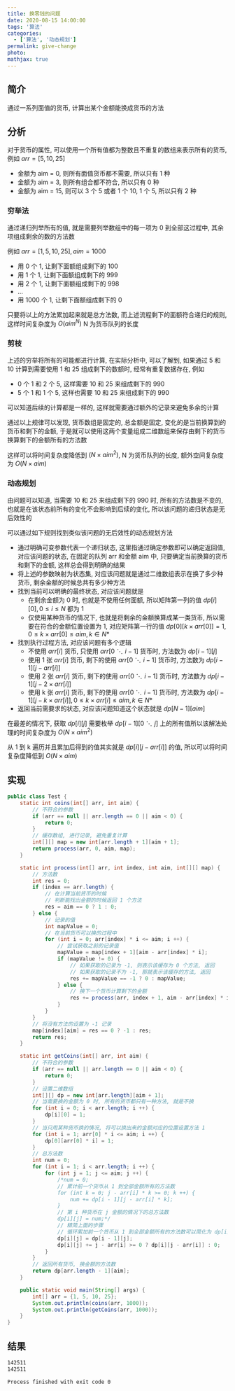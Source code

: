 ```yaml
---
title: 换零钱的问题
date: 2020-08-15 14:00:00
tags: '算法'
categories:
  - ['算法', '动态规划']
permalink: give-change
photo:
mathjax: true
---
```


## 简介

通过一系列面值的货币, 计算出某个金额能换成货币的方法

## 分析

对于货币的属性, 可以使用一个所有值都为整数且不重复的数组来表示所有的货币, 例如 $arr=[5, 10, 25]$

- 金额为 aim = 0, 则所有面值货币都不需要, 所以只有 1 种
- 金额为 aim = 3, 则所有组合都不符合, 所以只有 0 种
- 金额为 aim = 15, 则可以 3 个 5 或者 1 个 10, 1 个 5, 所以只有 2 种

<!-- more -->

### 穷举法

通过递归列举所有的值, 就是需要列举数组中的每一项为 0 到全部这过程中, 其余项组成剩余的数的方法数

例如 $arr=[1, 5, 10, 25], aim=1000$

- 用 0 个 1, 让剩下面额组成剩下的 100
- 用 1 个 1, 让剩下面额组成剩下的 999
- 用 2 个 1, 让剩下面额组成剩下的 998
- ...
- 用 1000 个 1, 让剩下面额组成剩下的 0

只要将以上的方法累加起来就是总方法数, 而上述流程剩下的面额符合递归的规则, 这样时间复杂度为 $O(aim^N)$ N 为货币队列的长度

### 剪枝

上述的穷举将所有的可能都进行计算, 在实际分析中, 可以了解到, 如果通过 5 和 10 计算到需要使用 1 和 25 组成剩下的数额时, 经常有重复数据存在, 例如

- 0 个 1 和 2 个 5, 这样需要 10 和 25 来组成剩下的 990
- 5 个 1 和 1 个 5, 这样也需要 10 和 25 来组成剩下的 990

可以知道后续的计算都是一样的, 这样就需要通过额外的记录来避免多余的计算

通过以上规律可以发现, 货币数组是固定的, 总金额是固定, 变化的是当前换算到的货币和剩下的金额, 于是就可以使用这两个变量组成二维数组来保存由剩下的货币换算剩下的金额所有的方法数

这样可以将时间复杂度降低到 $(N \times aim^2)$, N 为货币队列的长度, 额外空间复杂度为 $O(N \times aim)$

### 动态规划

由问题可以知道, 当需要 10 和 25 来组成剩下的 990 时, 所有的方法数是不变的, 也就是在该状态前所有的变化不会影响到后续的变化, 所以该问题的递归状态是无后效性的

可以通过如下规则找到类似该问题的无后效性的动态规划方法

- 通过明确可变参数代表一个递归状态, 这里指通过确定参数即可以确定返回值, 对应该问题的状态, 在固定的队列 arr 和金额 aim 中, 只要确定当前换算的货币和剩下的金额, 这样总会得到明确的结果
- 将上述的参数映射为状态集, 对应该问题就是通过二维数组表示在换了多少种货币, 剩余金额的时候总共有多少种方法
- 找到当前可以明确的最终状态, 对应该问题就是
  - 在剩余金额为 0 时, 也就是不使用任何面额, 所以矩阵第一列的值 $dp[i][0], 0 \leq i \leq N$ 都为 1
  - 仅使用某种货币的情况下, 也就是将剩余的金额换算成某一类货币, 所以需要在符合的金额位置设置为 1, 对应矩阵第一行的值 $dp[0][k \times arr[0]]=1, 0 \leq k \times arr[0] \leq aim, k \in N*$
- 找到执行过程方法, 对应该问题有多个逻辑
  - 不使用 $arr[i]$ 货币, 只使用 $arr[0 \ddots i-1]$ 货币时, 方法数为 $dp[i-1][j]$
  - 使用 1 张 $arr[i]$ 货币, 剩下的使用 $arr[0 \ddots i-1]$ 货币时, 方法数为 $dp[i-1][j-arr[i]]$
  - 使用 2 张 $arr[i]$ 货币, 剩下的使用 $arr[0 \ddots i-1]$ 货币时, 方法数为 $dp[i-1][j-2 \times arr[i]]$
  - 使用 k 张 $arr[i]$ 货币, 剩下的使用 $arr[0 \ddots i-1]$ 货币时, 方法数为 $dp[i-1][j-k \times arr[i]], 0 \leq k \times arr[i] \leq aim, k \in N*$
- 返回当前需要求的状态, 对应该问题知道这个状态就是 $dp[N-1][aim]$

在最差的情况下, 获取 $dp[i][j]$ 需要枚举 $dp[i-1][0 \ddots j]$ 上的所有值所以该解法处理的时间复杂度为 $O(N \times aim^2)$

从 1 到 k 遍历并且累加后得到的值其实就是 $dp[i][j-arr[i]]$ 的值, 所以可以将时间复杂度降低到 $O(N \times aim)$

## 实现

```java
public class Test {
    static int coins(int[] arr, int aim) {
        // 不符合的参数
        if (arr == null || arr.length == 0 || aim < 0) {
            return 0;
        }
        // 缓存数组, 进行记录, 避免重复计算
        int[][] map = new int[arr.length + 1][aim + 1];
        return process(arr, 0, aim, map);
    }

    static int process(int[] arr, int index, int aim, int[][] map) {
        // 方法数
        int res = 0;
        if (index == arr.length) {
            // 在计算当前货币的时候
            // 判断能找出金额的时候返回 1 个方法
            res = aim == 0 ? 1 : 0;
        } else {
            // 记录的值
            int mapValue = 0;
            // 在当前货币可以换的过程中
            for (int i = 0; arr[index] * i <= aim; i ++) {
                // 尝试获取之前的记录值
                mapValue = map[index + 1][aim - arr[index] * i];
                if (mapValue != 0) {
                    // 如果获取的记录为 -1, 则表示该缓存为 0 个方法, 返回
                    // 如果获取的记录不为 -1, 那就表示该缓存的方法, 返回
                    res += mapValue == -1 ? 0 : mapValue;
                } else {
                    // 换下一个货币计算剩下的金额
                    res += process(arr, index + 1, aim - arr[index] * i, map);
                }
            }
        }
        // 将没有方法的设置为 -1 记录
        map[index][aim] = res == 0 ? -1 : res;
        return res;
    }

    static int getCoins(int[] arr, int aim) {
        // 不符合的参数
        if (arr == null || arr.length == 0 || aim < 0) {
            return 0;
        }
        // 设置二维数组
        int[][] dp = new int[arr.length][aim + 1];
        // 当需要换的金额为 0 时, 所有的货币都只有一种方法, 就是不换
        for (int i = 0; i < arr.length; i ++) {
            dp[i][0] = 1;
        }
        // 当只用某种货币换的情况, 将可以换出来的金额对应的位置设置方法 1
        for (int i = 1; arr[0] * i <= aim; i ++) {
            dp[0][arr[0] * i] = 1;
        }
        // 总方法数
        int num = 0;
        for (int i = 1; i < arr.length; i ++) {
            for (int j = 1; j <= aim; j ++) {
                /*num = 0;
                // 累计前一个货币从 1 到全部金额所有的方法数
                for (int k = 0; j - arr[i] * k >= 0; k ++) {
                    num += dp[i - 1][j - arr[i] * k];
                }
                // 第 i 种货币在 j 金额的情况下的总方法数
                dp[i][j] = num;*/
                // 精简上面的步骤
                // 循环累加前一个货币从 1 到全部金额所有的方法数可以简化为 dp[i][j - arr[i]]
                dp[i][j] = dp[i - 1][j];
                dp[i][j] += j - arr[i] >= 0 ? dp[i][j - arr[i]] : 0;
            }
        }
        // 返回所有货币, 换金额的方法数
        return dp[arr.length - 1][aim];
    }

    public static void main(String[] args) {
        int[] arr = {1, 5, 10, 25};
        System.out.println(coins(arr, 1000));
        System.out.println(getCoins(arr, 1000));
    }
}
```

## 结果

```sh
142511
142511

Process finished with exit code 0
```
